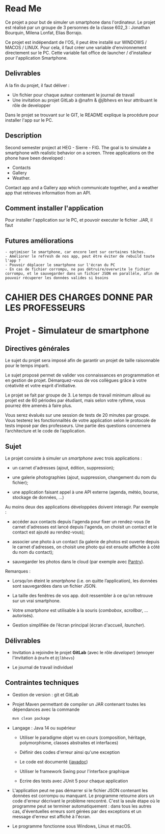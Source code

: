 # Read Me
Ce projet a pour but de simuler un smartphone dans l'ordinateur. 
Le projet est réalisé par un groupe de 3 personnes de la classe 602_3 : Jonathan Bourquin, Milena Lonfat, Elias Borrajo.

Ce projet est indépendant de l'OS, il peut être installé sur WINDOWS / MACOS / LINUX. 
Pour cela, il faut créer une variable d'environnement directement sur le PC. Cette variable 
fait office de launcher / d'installeur pour l'application Smartphone.

## Delivrables
A la fin du projet, il faut déliver : 
- Un fichier pour chaque auteur contenant le journal de travail
- Une invitation au projet GitLab à @nafm & @jlbhevs en leur attribuant le rôle de developper

Dans le projet se trouvant sur le GIT, le README explique la procédure pour installer l'app sur le PC.

## Description
Second semester project at HEG - Sierre - FIG.
The goal is to simulate a smartphone with realistic behavior on a screen.
Three applications on the phone have been developed :
- Contacts 
- Gallery 
- Weather.

Contact app and a Gallery app which communicate together, 
and a weather app that retrieves information from an API.

## Comment installer l'application
Pour installer l'application sur le PC, et pouvoir executer le fichier .JAR, il faut 

## Futures améliorations
    - optimiser le smartphone, car encore lent sur certaines tâches.
    - Améliorer le refresh de nos app, peut être éviter de rebuild toute l'app ? 
    - Pouvoir déplacer le smartphone sur l'écran du PC
    - En cas de fichier corrompu, ne pas détruire/overwrite le fichier corrompu, et le sauvegarder dans un fichier JSON en parallèle, afin de pouvoir récuperer les données valides si bsoins 















# CAHIER DES CHARGES DONNE PAR LES PROFESSEURS 
# Projet - Simulateur de smartphone

## Directives générales

Le sujet du projet sera imposé afin de garantir un projet de taille raisonnable
pour le temps imparti.

Le sujet proposé permet de valider vos connaissances en programmation et en
gestion de projet. Démarquez-vous de vos collègues grâce à votre créativité et
votre esprit d’initiative.

Le projet se fait par groupe de 3. Le temps de travail minimum alloué au projet
est de 60 périodes par étudiant, mais selon votre rythme, vous pourrez être
amenés à faire plus.

Vous serez évalués sur une session de tests de 20 minutes par groupe. Vous
testerez les fonctionnalités de votre application selon le protocole de tests
imposé par des professeurs. Une partie des questions concernera
l’architecture et le code de l’application.

## Sujet

Le projet consiste à simuler un *smartphone* avec trois applications :

- un carnet d'adresses (ajout, édition, suppression);

- une galerie photographies (ajout, suppression, changement du nom du fichier);

- une application faisant appel à une API externe (agenda, météo, bourse, stockage
  de données, ...)

Au moins deux des applications développées doivent interagir. Par exemple :

- accéder aux contacts depuis l'agenda pour fixer un rendez-vous (le carnet
  d'adresses est lancé depuis l'agenda, on choisit un contact et le contact est
  ajouté au rendez-vous);

- associer une photo à un contact (la galerie de photos est ouverte depuis le
  carnet d'adresses, on choisit une photo qui est ensuite affichée à côté du nom
  du contact);

- sauvegarder les photos dans le cloud (par exemple avec
  [Pantry](https://getpantry.cloud)).

Remarques :

-	Lorsqu’on éteint le *smartphone* (i.e. on quitte l’application),
     les données sont sauvegardées dans un fichier JSON.

-	La taille des fenêtres de vos app. doit ressembler à ce qu'on retrouve sur un vrai smartphone.

-	Votre *smartphone* est utilisable à la souris (*combobox*, *scrollbar*, ... autorisés).

-	Gestion simplifiée de l’écran principal (écran d'accueil, *launcher*).

## Délivrables

- Invitation à rejoindre le projet **GitLab** (avec le rôle *developer*)
  (envoyer l'invitation à `@nafm` et `@jlbhevs`)

- Le journal de travail individuel

## Contraintes techniques

- Gestion de version : git et GitLab

- Projet Maven permettant de compiler un JAR contenant toutes les dépendances
  avec la commande

  ```bash
  mvn clean package
  ```

- Langage : Java 14 ou supérieur

    - Utiliser le paradigme objet vu en cours (composition, héritage, polymorphisme, classes abstraites et interfaces)

    - Définir des codes d'erreur ainsi qu'une exception

    - Le code est documenté ([javadoc](https://docs.oracle.com/javase/8/docs/technotes/tools/windows/javadoc.html))

    - Utiliser le framework Swing pour l'interface graphique

    - Ecrire des tests avec JUnit 5 pour chaque application

- L'application peut ne pas démarrer si le fichier JSON contenant les données
  est corrompu ou manquant. Le programme retourne alors un code d'erreur
  décrivant le problème rencontré. C'est la seule étape où le programme
  peut se terminer automatiquement : dans tous les autres cas, d'éventuelles
  erreurs sont gérées par des exceptions et un message d'erreur est affiché à
  l'écran.

- Le programme fonctionne sous Windows, Linux et macOS.
